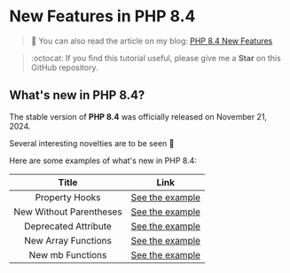 # New Features in PHP 8.4

> 📝 You can also read the article on my blog:
[PHP 8.4 New Features](https://www.damian-freelance.com/blog/php-8-4-new-features)

> :octocat: If you find this tutorial useful, please give me a **Star** on this GitHub repository.

## What's new in PHP 8.4?

The stable version of **PHP 8.4** was officially released on November 21, 2024.

Several interesting novelties are to be seen 🐘

Here are some examples of what's new in PHP 8.4:

| Title | Link |
|:---:|:---:|
| Property Hooks | [See the example](https://github.com/s-damian/php-8-4-new-features/blob/main/property-hooks.php) |
| New Without Parentheses | [See the example](https://github.com/s-damian/php-8-4-new-features/blob/main/new-without-parentheses.php) |
| Deprecated Attribute | [See the example](https://github.com/s-damian/php-8-4-new-features/blob/main/deprecated-attribute.php) |
| New Array Functions | [See the example](https://github.com/s-damian/php-8-4-new-features/blob/main/new-array-functions.php) |
| New mb Functions | [See the example](https://github.com/s-damian/php-8-4-new-features/blob/main/new-mb-functions.php) |